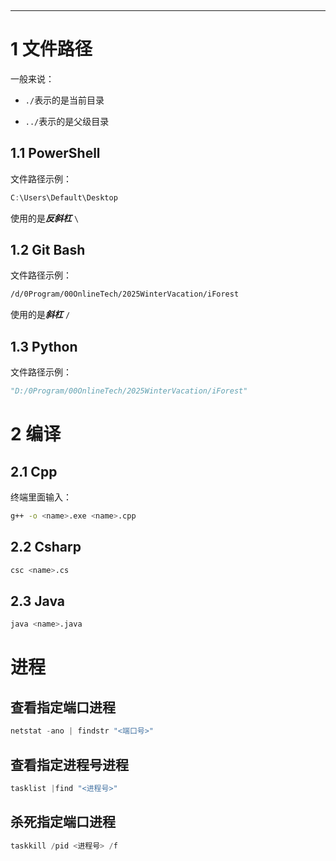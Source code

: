 ‍

---

# 1 文件路径

一般来说：

- `./`​表示的是当前目录

- `../`​表示的是父级目录

## 1.1 PowerShell

文件路径示例：

```powershell
C:\Users\Default\Desktop
```

使用的是***反斜杠*** `\`​

## 1.2 Git Bash

文件路径示例：

```bash
/d/0Program/00OnlineTech/2025WinterVacation/iForest
```

使用的是***斜杠*** `/`​

## 1.3 Python

文件路径示例：

```python
"D:/0Program/00OnlineTech/2025WinterVacation/iForest"
```

# 2 编译

## 2.1 Cpp

终端里面输入：

```bash
g++ -o <name>.exe <name>.cpp
```

## 2.2 Csharp

```bash
csc <name>.cs
```

## 2.3 Java

```bash
java <name>.java
```

# 进程

## 查看指定端口进程

```powershell
netstat -ano | findstr "<端口号>"
```

## 查看指定进程号进程

```powershell
tasklist |find "<进程号>"
```

## 杀死指定端口进程

```powershell
taskkill /pid <进程号> /f
```


